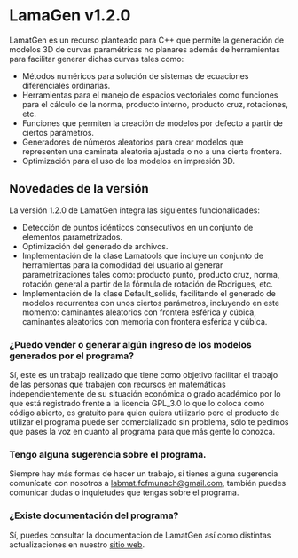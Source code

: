 
# LamaGen v1.2.0

LamatGen es un recurso planteado para C++ que permite la generación de modelos 3D de curvas paramétricas no planares además de herramientas para facilitar generar dichas curvas tales como:
* Métodos numéricos para solución de sistemas de ecuaciones diferenciales ordinarias.
* Herramientas para el manejo de espacios vectoriales como funciones para el cálculo de la norma, producto interno, producto cruz, rotaciones, etc.
* Funciones que permiten la creación de modelos por defecto a partir de ciertos parámetros.
* Generadores de números aleatorios para crear modelos que representen una caminata aleatoria ajustada o no a una cierta frontera.
* Optimización para el uso de los modelos en impresión 3D.

## Novedades de la versión
La versión 1.2.0 de LamatGen integra las siguientes funcionalidades:
* Detección de puntos idénticos consecutivos en un conjunto de elementos parametrizados.
* Optimización del generado de archivos.
* Implementación de la clase Lamatools que incluye un conjunto de herramientas para la comodidad del usuario al generar parametrizaciones tales como: producto punto, producto cruz, norma, rotación general a partir de la fórmula de rotación de Rodrigues, etc.
* Implementación de la clase Default_solids, facilitando el generado de modelos recurrentes con unos ciertos parámetros, incluyendo en este momento: caminantes aleatorios con frontera esférica y cúbica, caminantes aleatorios con memoria con frontera esférica y cúbica.

### ¿Puedo vender o generar algún ingreso de los modelos generados por el programa?
Sí, este es un trabajo realizado que tiene como objetivo facilitar el trabajo de las personas que trabajen con recursos en matemáticas independientemente de su situación económica o grado académico por lo que está registrado frente a la licencia GPL_3.0 lo que lo coloca como código abierto, es gratuito para quien quiera utilizarlo pero el producto de utilizar el programa puede ser comercializado sin problema, sólo te pedimos que pases la voz en cuanto al programa para que más gente lo conozca.

### Tengo alguna sugerencia sobre el programa.
Siempre hay más formas de hacer un trabajo, si tienes alguna sugerencia comunícate con nosotros a labmat.fcfmunach@gmail.com, también puedes comunicar dudas o inquietudes que tengas sobre el programa.

### ¿Existe documentación del programa?

Sí, puedes consultar la documentación de LamatGen así como distintas actualizaciones en nuestro [sitio web](https://labmatunach.net/).
